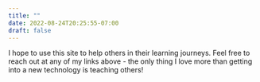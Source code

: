 ```yaml
---
title: ""
date: 2022-08-24T20:25:55-07:00
draft: false 
---
```

I hope to use this site to help others in their learning journeys. Feel free to reach out at any of my links above - the only thing I love more than getting into a new technology is teaching others!
